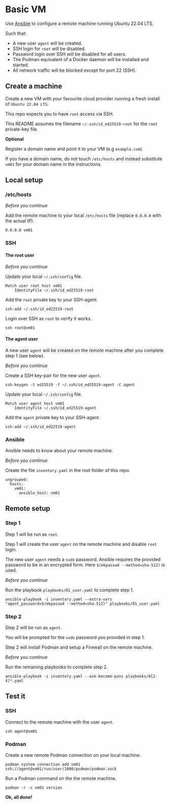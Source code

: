 # Basic VM

Use [Ansible](https://docs.ansible.com/ansible/latest/index.html) to configure a remote machine running Ubuntu 22.04 LTS.

Such that:

- A new user `agent` will be created.
- SSH login for `root` will be disabled.
- Password login over SSH will be disabled for all users. 
- The Podman equivalent of a Docker daemon will be installed and started.
- All network traffic will be blocked except for port 22 (SSH).

## Create a machine

Create a new VM with your favourite cloud provider running a fresh install of `Ubuntu 22.04 LTS`.

This repo expects you to have `root` access via SSH.  

This README assumes the filename `~/.ssh/id_ed25519-root` for the `root` private-key file.

**Optional**

Register a domain name and point it to your VM (e.g `example.com`).  

If you have a domain name, do not touch `/etc/hosts` and instead substitute `vm01` for your domain name in the instructions.

## Local setup

### /etc/hosts

*Before you continue*

Add the remote machine to your local `/etc/hosts` file (replace `0.0.0.0` with the actual IP).

```
0.0.0.0 vm01
```


### SSH

#### The root user

*Before you continue*

Update your local `~/.ssh/config` file.

```
Match user root host vm01
    IdentityFile ~/.ssh/id_ed25519-root
```

Add the `root` private key to your SSH-agent.

```
ssh-add ~/.ssh/id_ed22519-root
```

Login over SSH as `root` to verify it works.

```
ssh root@vm01
```

#### The agent user

A new user `agent` will be created on the remote machine after you complete step 1 (see below).

*Before you continue*

Create a SSH key-pair for the new user `agent`.

```
ssh-keygen -t ed25519 -f ~/.ssh/id_ed25519-agent -C agent
```

Update your local `~/.ssh/config` file.

```
Match user agent host vm01
    IdentityFile ~/.ssh/id_ed25519-agent
```

Add the `agent` private key to your SSH-agent.

```
ssh-add ~/.ssh/id_ed22519-agent
```

### Ansible

Ansible needs to know about your remote machine.

*Before you continue*

Create the file `inventory.yaml` in the root folder of this repo.

```
ungrouped:
  hosts:
    vm01:
      ansible_host: vm01
```

## Remote setup

### Step 1

Step 1 will be run as `root`.

Step 1 will create the user `agent` on the remote machine and disable `root` login.

The new user `agent` needs a `sudo` password. Ansible requires the provided password to be in an encrypted form. Here `$(mkpasswd --method=sha-512)` is used.

*Before you continue*

Run the playbook `playbooks/01_user.yaml` to complete step 1. 

```
ansible-playbook -i inventory.yaml --extra-vars "agent_password=$(mkpasswd --method=sha-512)" playbooks/01_user.yaml
```

### Step 2

Step 2 will be run as `agent`.

You will be prompted for the `sudo` password you provided in step 1.

Step 2 will install Podman and setup a Firewall on the remote machine.

*Before you continue*

Run the remaining playbooks to complete step 2.

```
ansible-playbook -i inventory.yaml --ask-become-pass playbooks/0[2-4]*.yaml
```

## Test it

### SSH

Connect to the remote machine with the user `agent`.

```
ssh agent@vm01
```

### Podman

Create a new remote Podman connection on your local machine.

```
podman system connection add vm01 ssh://agent@vm01/run/user/1000/podman/podman.sock
```

Run a Podman command on the the remote machine.

```
podman -r -c vm01 version
```

**Ok, all done!**
